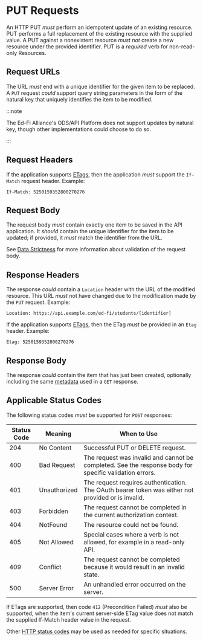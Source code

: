 # PUT Requests

An HTTP PUT _must_ perform an idempotent update of an existing resource. PUT
performs a full replacement of the existing resource with the supplied value. A
PUT against a nonexistent resource _must not_ create a new resource under the
provided identifier. PUT is a _required_ verb for non-read-only Resources.

## Request URLs

The URL _must_ end with a unique identifier for the given item to be replaced. A
`PUT` request _could_ support query string parameters in the form of the natural
key that uniquely identifies the item to be modified.

:::note

The Ed-Fi Alliance's ODS/API Platform does not support updates by natural key,
though other implementations could choose to do so.

:::

## Request Headers

If the application supports
[ETags](../../api-implementation-guidelines/handling-optimistic-concurrency-with-etags.md),
then the application _must_ support the `If-Match` request header. Example:

`If-Match: 5250159352800270276`

## Request Body

The request body _must_ contain exactly one item to be saved in the API
application. It _should_ contain the unique identifier for the item to be
updated; if provided, it _must_ match the identifier from the URL.

See [Data Strictness](./data-strictness.md) for more information about validation
of the request body.

## Response Headers

The response _could_ contain a `Location` header with the URL of the modified
resource. This URL _must_ not have changed due to the modification made by the
`PUT` request. Example:

```text
Location: https://api.example.com/ed-fi/students/[identifier]
```

If the application supports
[ETags](../../api-implementation-guidelines/handling-optimistic-concurrency-with-etags.md),
then the ETag _must_ be provided in an `Etag` header. Example:

```text
Etag: 5250159352800270276
```

## Response Body

The response _could_ contain the item that has just been created, optionally
including the same [metadata](./get-requests.md) used in a `GET` response.

## Applicable Status Codes

The following status codes _must_ be supported for `POST` responses:

| Status Code | Meaning | When to Use |
| --- | --- | --- |
| 204 | No Content | Successful PUT or DELETE request. |
| 400 | Bad Request | The request was invalid and cannot be completed. See the response body for specific validation errors. |
| 401 | Unauthorized | The request requires authentication. The OAuth bearer token was either not provided or is invalid. |
| 403 | Forbidden | The request cannot be completed in the current authorization context. |
| 404 | NotFound | The resource could not be found. |
| 405 | Not Allowed | Special cases where a verb is not allowed, for example in a read-only API. |
| 409 | Conflict | The request cannot be completed because it would result in an invalid state. |
| 500 | Server Error | An unhandled error occurred on the server. |

If ETags are supported, then code `412` (Precondition Failed) _must_ also be
supported, when the item's current server-side ETag value does not match the
supplied If-Match header value in the request.

Other [HTTP status codes](./readme.md) may be used as needed for specific
situations.
